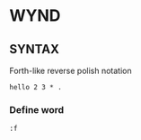 # WYND

## SYNTAX
Forth-like reverse polish notation

```
hello 2 3 * .
```
### Define word
```
:f
```